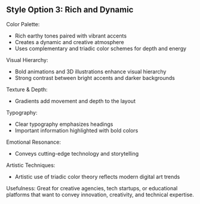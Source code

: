 ## Style Option 3: Rich and Dynamic

Color Palette:
- Rich earthy tones paired with vibrant accents
- Creates a dynamic and creative atmosphere
- Uses complementary and triadic color schemes for depth and energy

Visual Hierarchy:
- Bold animations and 3D illustrations enhance visual hierarchy
- Strong contrast between bright accents and darker backgrounds

Texture & Depth:
- Gradients add movement and depth to the layout

Typography:
- Clear typography emphasizes headings
- Important information highlighted with bold colors

Emotional Resonance:
- Conveys cutting-edge technology and storytelling

Artistic Techniques:
- Artistic use of triadic color theory reflects modern digital art trends

Usefulness: Great for creative agencies, tech startups, or educational platforms that want to convey innovation, creativity, and technical expertise. 
